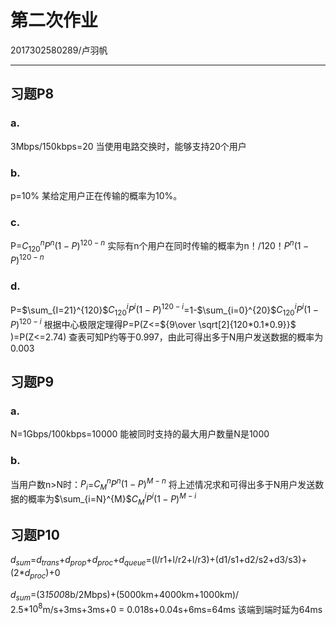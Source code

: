 ﻿# 第二次作业
2017302580289/卢羽帆

------

## 习题P8
### a.
3Mbps/150kbps=20
当使用电路交换时，能够支持20个用户
### b.
p=10% 
某给定用户正在传输的概率为10%。
### c.
P=$C_{120}^n$$P^n$$(1-P)^{120-n}$
实际有n个用户在同时传输的概率为n！/120！$P^n$$(1-P)^{120-n}$
### d.
P=$\sum_{I=21}^{120}$$C_{120}^i$$P^i$$(1-P)^{120-i}$=1-$\sum_{i=0}^{20}$$C_{120}^i$$P^i$$(1-P)^{120-i}$
根据中心极限定理得P=P(Z<=${9\over \sqrt[2]{120*0.1*0.9}}$ )=P(Z<=2.74)
查表可知P约等于0.997，由此可得出多于N用户发送数据的概率为0.003


## 习题P9
### a.
N=1Gbps/100kbps=10000
能被同时支持的最大用户数量N是1000
### b.
当用户数n>N时：$P_i$=$C_M^n$$P^n$$(1-P)^{M-n}$
将上述情况求和可得出多于N用户发送数据的概率为$\sum_{i=N}^{M}$$C_M^i$$P^i$$(1-P)^{M-i}$

## 习题P10
$d_{sum}$=$d_{trans}$+$d_{prop}$+$d_{proc}$+$d_{queue}$=(l/r1+l/r2+l/r3)+(d1/s1+d2/s2+d3/s3)+(2*$d_{proc}$)+0

$d_{sum}$=(3*1500*8b/2Mbps)+(5000km+4000km+1000km)/ 2.5*$10^8$m/s+3ms+3ms+0
    = 0.018s+0.04s+6ms=64ms
该端到端时延为64ms

